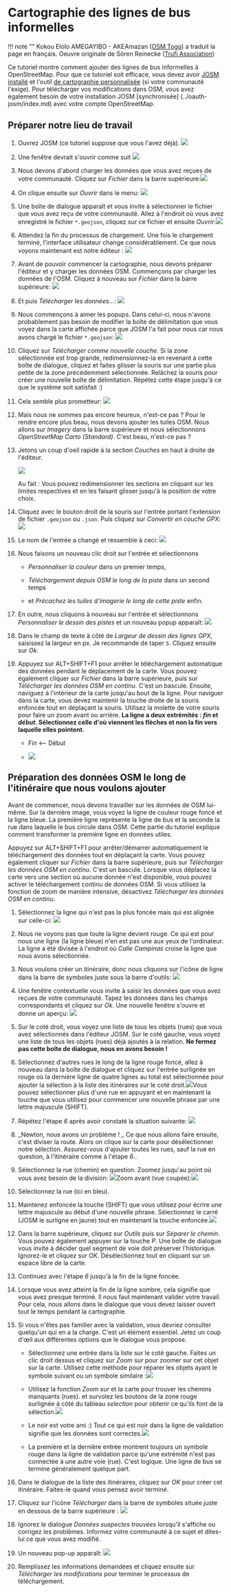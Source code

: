 # Cartographie des lignes de bus informelles

!!! note ""
	Kokou Elolo AMEGAYIBO - AKEAmazan ([OSM Togo](https://openstreetmap.tg/)) a traduit la page en français. Oeuvre originale de Sören Reinecke ([Trufi Association](https://trufi-association.org))

Ce tutoriel montre comment ajouter des lignes de bus informelles à OpenStreetMap. Pour que ce tutoriel soit efficace, vous devez avoir [JOSM installé](../installing-josm-on-linux/index.md) et l'outil [de cartographie personnalisée](../installing-mapping-tool/index.md) (si votre communauté l'exige). Pour télécharger vos modifications dans OSM, vous avez également besoin de votre installation JOSM [synchronisée] (../oauth-josm/index.md) avec votre compte OpenStreetMap.

## Préparer notre lieu de travail

1. Ouvrez JOSM (ce tutoriel suppose que vous l'avez déjà). ![](josm-logo.png)

2. Une fenêtre devrait s'ouvrir comme suit ![](josm-startpage.png)

3. Nous devons d'abord charger les données que vous avez reçues de votre communauté. Cliquez sur _Fichier_ dans la barre supérieure:![](josm-topbar.png)

4. On clique ensuite sur _Ouvrir_ dans le menu: ![](josm-file-menu.png)

5. Une boîte de dialogue apparaît et vous invite à sélectionner le fichier que vous avez reçu de votre communauté. Allez à l'endroit où vous avez enregistré le fichier `*.geojson`, cliquez sur ce fichier et ensuite _Ouvrir_:![](josm-opendialog.png)

6. Attendez la fin du processus de chargement. Une fois le chargement terminé, l'interface utilisateur change considérablement. Ce que nous voyons maintenant est notre éditeur : ![](josm-editor-overview.png)

7. Avant de pouvoir commencer la cartographie, nous devons préparer l'éditeur et y charger les données OSM. Commençons par charger les données de l'OSM. Cliquez à nouveau sur _Fichier_ dans la barre supérieure: ![](josm-topbar.png)

8. Et puis _Télécharger les données..._: ![](josm-file-menu-downloaddata.png)

9. Nous commençons à aimer les popups. Dans celui-ci, nous n'avons probablement pas besoin de modifier la boîte de délimitation que vous voyez dans la carte affichée parce que JOSM l'a fait pour nous car nous avons chargé le fichier `*.geojson`: ![](josm-downloaddialog.png)

10. Cliquez sur _Télécharger comme nouvelle couche_. Si la zone sélectionnée est trop grande, redimensionnez-la en revenant à cette boîte de dialogue, cliquez et faites glisser la souris sur une partie plus petite de la zone précédemment sélectionnée. Relâchez la souris pour créer une nouvelle boîte de délimitation. Répétez cette étape jusqu'à ce que le système soit satisfait :)

11. Cela semble plus prometteur: ![](josm-editor-osmdataloaded.png)

12. Mais nous ne sommes pas encore heureux, n'est-ce pas ? Pour le rendre encore plus beau, nous devons ajouter les tuiles OSM. Nous allons sur _Imagery_ dans la barre supérieure et nous sélectionnons _OpenStreetMap Carto (Standard)_. C'est beau, n'est-ce pas ?

13. Jetons un coup d'oeil rapide à la section _Couches_ en haut à droite de l'éditeur.
    
    ![](josm-editor-layers.png)
    
    Au fait : Vous pouvez redimensionner les sections en cliquant sur les limites respectives et en les faisant glisser jusqu'à la position de votre choix.

14. Cliquez avec le bouton droit de la souris sur l'entrée portant l'extension de fichier `.geojson` ou `.json`. Puis cliquez sur _Convertir en couche GPX_: ![](josm-editor-layers-togpx.png)

15. Le nom de l'entrée a changé et ressemble à ceci: ![](josm-editor-layers-aftertogpx.png)

16. Nous faisons un nouveau clic droit sur l'entrée et sélectionnons
    
    - _Personnaliser la couleur_ dans un premier temps,
    
    - _Téléchargement depuis OSM le long de la piste_ dans un second temps
    
    - et _Précachez les tuiles d'imagerie le long de cette piste_ enfin.

17. En outre, nous cliquons à nouveau sur l'entrée et sélectionnons _Personnaliser le dessin des pistes_ et un nouveau popup apparaît: ![](josm-layers-customizedrawing.png)

18. Dans le champ de texte à côté de _Largeur de dessin des lignes GPX_, saisissez la largeur en px. Je recommande de taper `5`. Cliquez ensuite sur _Ok_.

19. Appuyez sur ALT+SHIFT+F1 pour arrêter le téléchargement automatique des données pendant le déplacement de la carte. Vous pouvez également cliquer sur _Fichier_ dans la barre supérieure, puis sur _Télécharger les données OSM en continu_. C'est un bascule. Ensuite, naviguez à l'intérieur de la carte jusqu'au bout de la ligne. Pour naviguer dans la carte, vous devez maintenir la touche droite de la souris enfoncée tout en déplaçant la souris. Utilisez la molette de votre souris pour faire un zoom avant ou arrière. **La ligne a deux extrémités : _fin_ et _début_. Sélectionnez celle d'où viennent les flèches et non la fin vers laquelle elles pointent.**
    
    - Fin <-- Début
    
    - ![](josm-editor-arrowrule.png)

## Préparation des données OSM le long de l'itinéraire que nous voulons ajouter

Avant de commencer, nous devons travailler sur les données de OSM lui-même. Sur la dernière image, vous voyez la ligne de couleur rouge foncé et la ligne bleue. La première ligne représente la ligne de bus et la seconde la rue dans laquelle le bus circule dans OSM. Cette partie du tutoriel explique comment transformer la première ligne en données utiles.

Appuyez sur ALT+SHIFT+F1 pour arrêter/démarrer automatiquement le téléchargement des données tout en déplaçant la carte. Vous pouvez également cliquer sur *Fichier* dans la barre supérieure, puis sur *Télécharger les données OSM en continu*. C'est un bascule. Lorsque vous déplacez la carte vers une section où aucune donnée n'est disponible, vous pouvez activer le téléchargement continu de données OSM. Si vous utilisez la fonction de zoom de manière intensive, désactivez _Télécharger les données OSM en continu_.

1. Sélectionnez la ligne qui n'est pas la plus foncée mais qui est alignée sur celle-ci: ![](josm-editor-selectedstreet.png)

2. Nous ne voyons pas que toute la ligne devient rouge. Ce qui est pour nous une ligne (la ligne bleue) n'en est pas une aux yeux de l'ordinateur. La ligne a été divisée à l'endroit où _Calle Campinas_ croise la ligne que nous avons sélectionnée.

3. Nous voulons créer un itinéraire, donc nous cliquons sur l'icône de ligne dans la barre de symboles juste sous la barre d'outils: ![](josm-symbolbar-busroute.png)

4. Une fenêtre contextuelle vous invite à saisir les données que vous avez reçues de votre communauté. Tapez les données dans les champs correspondants et cliquez sur _Ok_. Une nouvelle fenêtre s'ouvre et donne un aperçu: ![](josm-createrelation-overview.png)

5. Sur le coté droit, vous voyez une liste de tous les objets (rues) que vous avez sélectionnés dans l'éditeur JOSM. Sur le coté gauche, vous voyez une liste de tous les objets (rues) déjà ajoutés à la relation. **Ne fermez pas cette boîte de dialogue, nous en avons besoin !**

6. Sélectionnez d'autres rues le long de la ligne rouge foncé, allez à nouveau dans la boîte de dialogue et cliquez sur l'entrée surlignée en rouge où la dernière ligne de quatre lignes au total est sélectionnée pour ajouter la sélection à la liste des itinéraires sur le coté droit.![](josm-createrelation-addafterlastmember.png)Vous pouvez sélectionner plus d'une rue en appuyant et en maintenant la touche que vous utilisez pour commencer une nouvelle phrase par une lettre majuscule (SHIFT). 

7. Répétez l'étape _6_ après avoir constaté la situation suivante: ![](josm-editor-splitwaysneeded.png)

8. _Newton, nous avons un problème ! _ Ce que nous allons faire ensuite, c'est diviser la route. Alors on clique sur la carte pour désélectionner notre sélection. Assurez-vous d'ajouter toutes les rues, sauf la rue en question, à l'itinéraire comme à l'étape _6_..

9. Sélectionnez la rue (chemin) en question. Zoomez jusqu'au point où vous avez besoin de la division: ![](josm-editor-splitwaysneeded2.png)Zoom avant (vue coupée):![](josm-editor-splitwaysneeded3.png)

10. Sélectionnez la rue (ici en bleu).

11. Maintenez enfoncée la touche (SHIFT) que vous utilisez pour écrire une lettre majuscule au début d'une nouvelle phrase. Sélectionnez le carré (JOSM le surligne en jaune) tout en maintenant la touche enfoncée.![](josm-editor-splitwaysneeded4.png)

12. Dans la barre supérieure, cliquez sur _Outils_ puis sur _Séparer le chemin_. Vous pouvez également appuyer sur la touche _P_. Une boîte de dialogue vous invite à décider quel segment de voie doit préserver l'historique. Ignorez-le et cliquez sur _OK_. Désélectionnez tout en cliquant sur un espace libre de la carte.

13. Continuez avec l'étape _6_ jusqu'à la fin de la ligne foncée.

14. Lorsque vous avez atteint la fin de la ligne sombre, cela signifie que vous avez presque terminé. Il nous faut maintenant valider votre travail. Pour cela, nous allons dans le dialogue que vous devez laisser ouvert tout le temps pendant la cartographie.

15. Si vous n'êtes pas familier avec la validation, vous devriez consulter quelqu'un qui en a la charge. C'est un élément essentiel. Jetez un coup d'œil aux différentes options que le dialogue vous propose.
    
    - Sélectionnez une entrée dans la liste sur le coté gauche. Faites un clic droit dessus et cliquez sur _Zoom sur_ pour zoomer sur cet objet sur la carte. Utilisez cette méthode pour réparer les objets ayant le symbole suivant ou un symbole similaire :![](josm-createvalidation-routelist-error.png)
    
    - Utilisez la fonction _Zoom sur_ et la carte pour trouver les chemins manquants (rues). et survolez les boutons de la zone rouge surlignée à côté du tableau _selection_ pour obtenir ce qu'ils font de la sélection.![](josm-createselection-validate.png)
    
    - Le noir est votre ami :) Tout ce qui est noir dans la ligne de validation signifie que les données sont correctes.![](josm-createrelation-validate2.png)
    
    - La première et la dernière entrée montrent toujours un symbole rouge dans la ligne de validation parce qu'une extrémité n'est pas connectée à une autre voie (rue). C'est logique. Une ligne de bus se termine généralement quelque part.

16. Dans le dialogue de la liste des itinéraires, cliquez sur _OK_ pour créer cet itinéraire. Faites-le quand vous pensez avoir terminé.

17. Cliquez sur l'icône _Télécharger_ dans la barre de symboles située juste en dessous de la barre supérieure : ![](josm-symbolbar-upload.png)

18. Ignorez le dialogue _Données suspectes trouvées_ lorsqu'il s'affiche ou corrigez les problèmes. Informez votre communauté à ce sujet et dites-lui ce que vous avez modifié.

19. Un nouveau pop-up apparaît: ![](josm-uploaddialog.png)

20. Remplissez les informations demandées et cliquez ensuite sur _Télécharger les modifications_ pour terminer le processus de téléchargement.
